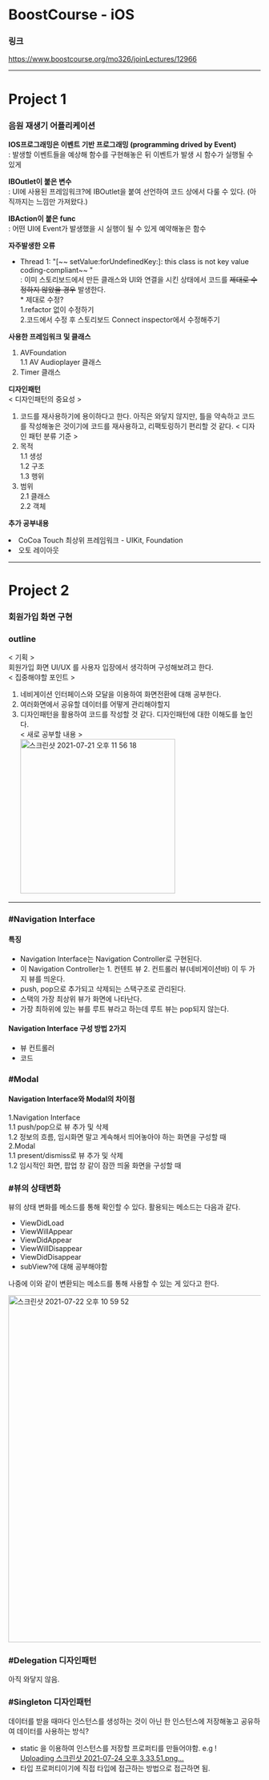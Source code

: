 # BoostCourse - iOS
### 링크 
https://www.boostcourse.org/mo326/joinLectures/12966

---

# Project 1
### 음원 재생기 어플리케이션

<strong>IOS프로그래밍은 이벤트 기반 프로그래밍 (programming drived by Event)</strong><br>
: 발생할 이벤트들을 예상해 함수를 구현해놓은 뒤 이벤트가 발생 시 함수가 실행될 수 있게 <br>

<strong>IBOutlet이 붙은 변수</strong> <br>
: UI에 사용된 프레임워크?에 IBOutlet을 붙여 선언하여 코드 상에서 다룰 수 있다. (아직까지는 느낌만 가져왔다.) <br>

<strong>IBAction이 붙은 func</strong><br>
: 어떤 UI에 Event가 발생했을 시 실행이 될 수 있게 예약해놓은 함수 <br>

<strong> 자주발생한 오류 </strong> <br>
- Thread 1: "[~~ setValue:forUndefinedKey:]: this class is not key value coding-compliant~~ " <br>
: 이미 스토리보드에서 만든 클래스와 UI와 연결을 시킨 상태에서  코드를 ~~제대로 수정하지 않았을 경우~~ 발생한다. <br>
      * 제대로 수정? <br>
  1.refactor 없이 수정하기 <br>
  2.코드에서 수정 후 스토리보드 Connect inspector에서 수정해주기 <br>

<strong> 사용한 프레임워크 및 클래스 </strong> <br>
1. AVFoundation <br>
     1.1 AV Audioplayer 클래스 <br>
2. Timer 클래스 <br>

<strong> 디자인패턴 </strong> <br>
< 디자인패턴의 중요성 >
1. 코드를 재사용하기에 용이하다고 한다. 아직은 와닿지 않지만, 틀을 약속하고 코드를 작성해놓은 것이기에 코드를 재사용하고, 리팩토링하기 편리할 것 같다. 
< 디자인 패턴 분류 기준 >
1. 목적 <br>
     1.1 생성 <br>
     1.2 구조 <br>
     1.3 행위 <br>
2. 범위 <br>
     2.1 클래스 <br>
     2.2 객체 <br> 


<strong> 추가 공부내용 </strong>
<li> CoCoa Touch 최상위 프레임워크 
    - UIKit, Foundation 
<li> 오토 레이아웃 

---
# Project 2
### 회원가입 화면 구현 

### outline 
< 기획 ><br> 
     회원가입 화면 UI/UX 를  사용자 입장에서 생각하며 구성해보려고 한다.<br>
< 집중해야할 포인트 ><br>
1. 네비게이션 인터페이스와 모달을 이용하여 화면전환에 대해 공부한다.<br> 
2. 여러화면에서 공유할 데이터를 어떻게 관리해야할지 <br> 
3. 디자인패턴을 활용하여 코드를 작성할 것 같다. 디자인패턴에 대한 이해도를 높인다. <br>
< 새로 공부할 내용 ><br>
<img width="309" alt="스크린샷 2021-07-21 오후 11 56 18" src="https://user-images.githubusercontent.com/70427427/126510665-cf061a3d-c5e7-49df-accd-ebb79b2176ff.png"><br>

---
     
###  #Navigation Interface 
     
     
#### 특징 
- Navigation Interface는 Navigation Controller로 구현된다.
- 이 Navigation Controller는 1. 컨텐트 뷰 2. 컨트롤러 뷰(네비게이션바) 이 두 가지 뷰를 띄운다. 
- push, pop으로 추가되고 삭제되는 스택구조로 관리된다. 
- 스택의 가장 최상위 뷰가 화면에 나타난다. 
- 가장 최하위에 있는 뷰를 루트 뷰라고 하는데 루트 뷰는 pop되지 않는다. 

#### Navigation Interface 구성 방법 2가지 <br>
- 뷰 컨트롤러
- 코드 
     
### #Modal 

#### Navigation Interface와 Modal의 차이점 <br>
1.Navigation Interface <br>
       1.1 push/pop으로 뷰 추가 및 삭제 <br>
       1.2 정보의 흐름, 임시화면 말고 계속해서 띄어놓아야 하는 화면을 구성할 때  <br>
2.Modal <br>
       1.1 present/dismiss로 뷰 추가 및 삭제<br>
       1.2 임시적인 화면, 팝업 창 같이 잠깐 띄울 화면을 구성할 때<br>
 
### #뷰의 상태변화 
 
     
뷰의 상태 변화를 메소드를 통해 확인할 수 있다. 활용되는 메소드는 다음과 같다. <br>
- ViewDidLoad
- ViewWillAppear
- ViewDidAppear
- ViewWillDisappear
- ViewDidDisappear
- subView?에 대해 공부해야함 
     
     
나중에 이와 같이 변환되는 메소드를 통해 사용할 수 있는 게 있다고 한다. <br> 
     
     
<img width="694" alt="스크린샷 2021-07-22 오후 10 59 52" src="https://user-images.githubusercontent.com/70427427/126651705-40e69aae-0b80-469b-a040-9c554b0250e3.png"><br>

### #Delegation 디자인패턴 
아직 와닿지 않음. 

### #Singleton 디자인패턴 
데이터를 받을 때마다 인스턴스를 생성하는 것이 아닌 한 인스턴스에 저장해놓고 공유하여 데이터를 사용하는 방식?<br>
- static 을 이용하여 인스턴스를 저장할 프로퍼티를 만들어야함. e.g !<br>
     [Uploading 스크린샷 2021-07-24 오후 3.33.51.png…]()
- 타입 프로퍼티이기에 직접 타입에 접근하는 방법으로 접근하면 됨. 


